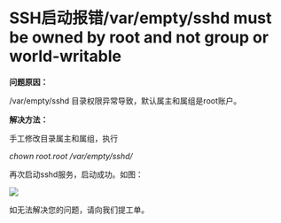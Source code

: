 # SSH启动报错/var/empty/sshd must be owned by root and not group or world-writable



**问题原因：**

/var/empty/sshd 目录权限异常导致，默认属主和属组是root账户。

**解决方法：**

手工修改目录属主和属组，执行

*chown root.root /var/empty/sshd/*

再次启动sshd服务，启动成功。如图：

![](https://github.com/jdcloudcom/cn/blob/cn-VirtualMachine-Linux/image/Elastic-Compute/Virtual-Machine/Linux/SSH%E5%90%AF%E5%8A%A8%E6%8A%A5%E9%94%99varemptysshd01.png)

如无法解决您的问题，请向我们提工单。